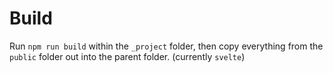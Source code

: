 # Build

Run `npm run build` within the `_project` folder, then copy everything from the `public` folder out into the parent folder. (currently `svelte`)
